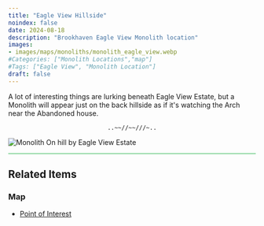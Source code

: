 ```yaml
---
title: "Eagle View Hillside"
noindex: false
date: 2024-08-18
description: "Brookhaven Eagle View Monolith location"
images:
- images/maps/monoliths/monolith_eagle_view.webp
#Categories: ["Monolith Locations","map"]
#Tags: ["Eagle View", "Monolith Location"]
draft: false
--- 
```



A lot of interesting things are lurking beneath Eagle View Estate, but a Monolith will appear just on the back hillside as if it's watching the Arch near the Abandoned house.  

<center><span class="copy-to-clipboard" style="align: center"><code class="copy-to-clipboard-code" data-code="..~~//~~///~..">..~~//~~///~..</code></span></center>

![Monolith On hill by Eagle View Estate](/images/maps/monoliths/monolith_eagle_view.webp?width=400px)
<hr style="background-color: #28b44c" size=8>

## Related Items

### Map

- [Point of Interest](/map/poi/portal/)
